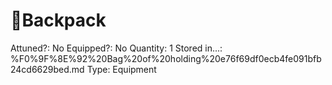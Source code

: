 # 🎒Backpack

Attuned?: No
Equipped?: No
Quantity: 1
Stored in...: %F0%9F%8E%92%20Bag%20of%20holding%20e76f69df0ecb4fe091bfb24cd6629bed.md
Type: Equipment
